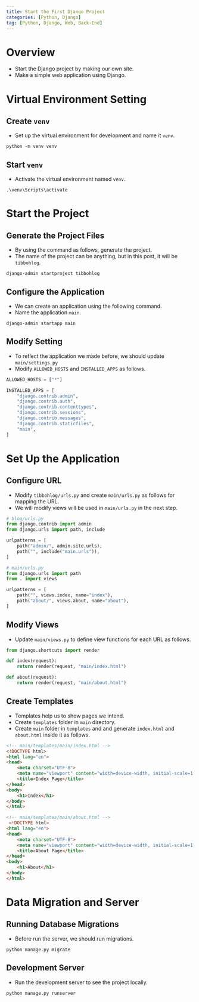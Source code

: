 ```yaml
---
title: Start the First Django Project
categories: [Python, Django]
tag: [Python, Django, Web, Back-End]
---
```


# Overview
- Start the Django project by making our own site.
- Make a simple web application using Django.

# Virtual Environment Setting

## Create `venv`
- Set up the virtual environment for development and name it `venv`.

```shell
python -m venv venv
```

## Start `venv`
- Activate the virtual environment named `venv`.

```shell
.\venv\Scripts\activate
```

# Start the Project

## Generate the Project Files
- By using the command as follows, generate the project.
- The name of the project can be anything, but in this post, it will be `tibbohlog`.

```shell
django-admin startproject tibbohlog
```

## Configure the Application
- We can create an application using the following command.
- Name the application `main`.

```shell
django-admin startapp main
```

## Modify Setting
- To reflect the application we made before, we should update `main/settings.py`
- Modify `ALLOWED_HOSTS` and `INSTALLED_APPS` as follows.

```python
ALLOWED_HOSTS = ["*"]

INSTALLED_APPS = [
    "django.contrib.admin",
    "django.contrib.auth",
    "django.contrib.contenttypes",
    "django.contrib.sessions",
    "django.contrib.messages",
    "django.contrib.staticfiles",
    "main",
]
```

# Set Up the Application

## Configure URL
- Modify `tibbohlog/urls.py` and create `main/urls.py` as follows for mapping the URL.
- We will modify views will be used in `main/urls.py` in the next step.

```python
# blog/urls.py
from django.contrib import admin
from django.urls import path, include

urlpatterns = [
    path("admin/", admin.site.urls),
    path("", include("main.urls")),
]

```

```python
# main/urls.py
from django.urls import path
from . import views

urlpatterns = [
    path("", views.index, name="index"),
    path("about/", views.about, name="about"),
]
```

## Modify Views
- Update `main/views.py` to define view functions for each URL as follows.

```python
from django.shortcuts import render

def index(request):
    return render(request, "main/index.html")

def about(request):
    return render(request, "main/about.html")
```

## Create Templates
- Templates help us to show pages we intend.
- Create `templates` folder in `main` directory.
- Create `main` folder in `templates` and and generate `index.html` and `about.html` inside it as follows.

```html
<!-- main/templates/main/index.html -->
<!DOCTYPE html>
<html lang="en">
<head>
    <meta charset="UTF-8">
    <meta name="viewport" content="width=device-width, initial-scale=1.0">
    <title>Index Page</title>
</head>
<body>
    <h1>Index</h1>
</body>
</html>
```

```html
<!-- main/templates/main/about.html -->
 <!DOCTYPE html>
<html lang="en">
<head>
    <meta charset="UTF-8">
    <meta name="viewport" content="width=device-width, initial-scale=1.0">
    <title>About Page</title>
</head>
<body>
    <h1>About</h1>
</body>
</html>
```

# Data Migration and Server

## Running Database Migrations
- Before run the server, we should run migrations.

```shell
python manage.py migrate
```

## Development Server
- Run the development server to see the project locally.

```shell
python manage.py runserver
```